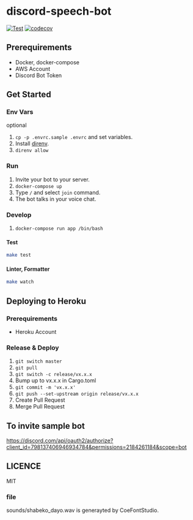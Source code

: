 # discord-speech-bot

[![Test](https://github.com/tktcorporation/discord-speech-bot/actions/workflows/test.yml/badge.svg)](https://github.com/tktcorporation/discord-speech-bot/actions/workflows/test.yml)
[![codecov](https://codecov.io/gh/tktcorporation/discord-speech-bot/branch/master/graph/badge.svg?token=HB6NMTENNZ)](https://codecov.io/gh/tktcorporation/discord-speech-bot)

## Prerequirements

- Docker, docker-compose
- AWS Account
- Discord Bot Token

## Get Started

### Env Vars
optional  
1. `cp -p .envrc.sample .envrc` and set variables.
1. Install [direnv](https://github.com/direnv/direnv).
1. `direnv allow`

### Run

1. Invite your bot to your server.
1. `docker-compose up`
1. Type `/` and select `join` command.
1. The bot talks in your voice chat.

### Develop

1. `docker-compose run app /bin/bash`

#### Test

```bash
make test
```

#### Linter, Formatter

```bash
make watch
```

## Deploying to Heroku

### Prerequirements

- Heroku Account

### Release & Deploy

1. `git switch master`
1. `git pull`
1. `git switch -c release/vx.x.x`
1. Bump up to vx.x.x in Cargo.toml
1. `git commit -m 'vx.x.x'`
1. `git push --set-upstream origin release/vx.x.x`
1. Create Pull Request
1. Merge Pull Request

## To invite sample bot
https://discord.com/api/oauth2/authorize?client_id=798137406946934784&permissions=2184261184&scope=bot

## LICENCE
MIT

### file

sounds/shabeko_dayo.wav is generayted by CoeFontStudio.
